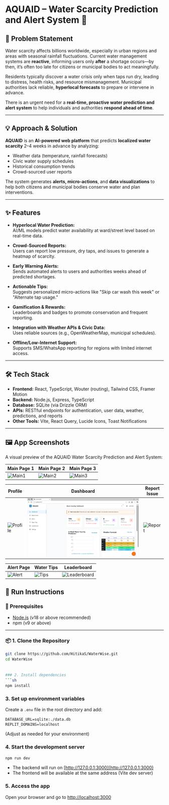 
# AQUAID – Water Scarcity Prediction and Alert System 🚰

## 🧩 Problem Statement

Water scarcity affects billions worldwide, especially in urban regions and areas with seasonal rainfall fluctuations. Current water management systems are **reactive**, informing users only **after** a shortage occurs—by then, it’s often too late for citizens or municipal bodies to act meaningfully.

Residents typically discover a water crisis only when taps run dry, leading to distress, health risks, and resource mismanagement. Municipal authorities lack reliable, **hyperlocal forecasts** to prepare or intervene in advance.

There is an urgent need for a **real-time, proactive water prediction and alert system** to help individuals and authorities **respond ahead of time**.

---

## 💡 Approach & Solution

**AQUAID** is an **AI-powered web platform** that predicts **localized water scarcity** 2–4 weeks in advance by analyzing:

- Weather data (temperature, rainfall forecasts)
- Civic water supply schedules
- Historical consumption trends
- Crowd-sourced user reports

The system generates **alerts, micro-actions**, and **data visualizations** to help both citizens and municipal bodies conserve water and plan interventions.

---

## ✨ Features

- **Hyperlocal Water Prediction:**  
  AI/ML models predict water availability at ward/street level based on real-time data.

- **Crowd-Sourced Reports:**  
  Users can report low pressure, dry taps, and issues to generate a heatmap of scarcity.

- **Early Warning Alerts:**  
  Sends automated alerts to users and authorities weeks ahead of predicted shortages.

- **Actionable Tips:**  
  Suggests personalized micro-actions like "Skip car wash this week" or "Alternate tap usage."

- **Gamification & Rewards:**  
  Leaderboards and badges to promote conservation and frequent reporting.

- **Integration with Weather APIs & Civic Data:**  
  Uses reliable sources (e.g., OpenWeatherMap, municipal schedules).

- **Offline/Low-Internet Support:**  
  Supports SMS/WhatsApp reporting for regions with limited internet access.

---

## 🛠️ Tech Stack

- **Frontend:** React, TypeScript, Wouter (routing), Tailwind CSS, Framer Motion  
- **Backend:** Node.js, Express, TypeScript  
- **Database:** SQLite (via Drizzle ORM)  
- **APIs:** RESTful endpoints for authentication, user data, weather, predictions, and reports  
- **Other Tools:** Vite, React Query, Lucide Icons, Toast Notifications

---
## 🖼️ App Screenshots

A visual preview of the AQUAID Water Scarcity Prediction and Alert System:

| Main Page 1 | Main Page 2 | Main Page 3 |
|-------------|-------------|-------------|
| ![Main1](https://raw.githubusercontent.com/HitikaS/WaterWise/main/assets/image2.png) | ![Main2](https://raw.githubusercontent.com/HitikaS/WaterWise/main/assets/image3.png) | ![Main3](https://raw.githubusercontent.com/HitikaS/WaterWise/main/assets/image4.png) |

| Profile | Dashboard | Report Issue |
|---------|-----------|--------------|
| ![Profile](https://raw.githubusercontent.com/HitikaS/WaterWise/main/assets/image1.png) | ![Dashboard](https://raw.githubusercontent.com/HitikaS/WaterWise/main/assets/dashboard.png) | ![Report](https://raw.githubusercontent.com/HitikaS/WaterWise/main/assets/image6.png) |

| Alert Page | Water Tips | Leaderboard |
|------------|------------|-------------|
| ![Alert](https://raw.githubusercontent.com/HitikaS/WaterWise/main/assets/image7.png) | ![Tips](https://raw.githubusercontent.com/HitikaS/WaterWise/main/assets/image8.png) | ![Leaderboard](https://raw.githubusercontent.com/HitikaS/WaterWise/main/assets/image9.png) |

## 🚀 Run Instructions

### 🔧 Prerequisites

- [Node.js](https://nodejs.org/) (v18 or above recommended)  
- npm (v9 or above)

---

### 📦 1. Clone the Repository

```sh
git clone https://github.com/HitikaS/WaterWise.git
cd WaterWise


### 2. Install dependencies
```sh
npm install
```

### 3. Set up environment variables
Create a `.env` file in the root directory and add:
```
DATABASE_URL=sqlite:./data.db
REPLIT_DOMAINS=localhost
```
(Adjust as needed for your environment)

### 4. Start the development server
```sh
npm run dev
```

- The backend will run on [http://127.0.0.1:3000](http://127.0.0.1:3000)
- The frontend will be available at the same address (Vite dev server)

### 5. Access the app
Open your browser and go to [http://localhost:3000](http://localhost:3000)


